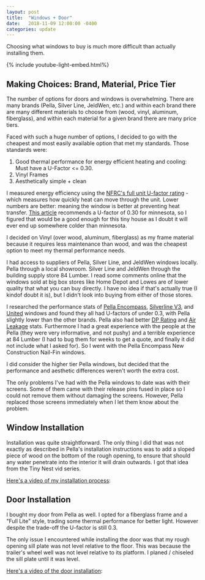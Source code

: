 ```yaml
---
layout: post
title:  "Windows + Door"
date:   2018-11-09 12:00:00 -0400
categories: update
---
```


Choosing what windows to buy is much more difficult than actually installing them.

<!--more-->

{% include youtube-light-embed.html%}

## Making Choices: Brand, Material, Price Tier

The number of options for doors and windows is overwhelming. There are many brands (Pella, Silver Line, JeldWen, etc.) and within each brand there are many different materials to choose from (wood, vinyl, aluminum, fiberglass), and within each material for a given brand there are many price tiers.

Faced with such a huge number of options, I decided to go with the cheapest and most easily available option that met my standards. Those standards were:
1. Good thermal performance for energy efficient heating and cooling: Must have a U-Factor <= 0.30.
1. Vinyl Frames
1. Aesthetically simple + clean

I measured energy efficiency using the [NFRC's full unit U-factor rating](http://www.nfrc.org/energy-performance-label/) - which measures how quickly heat can move through the unit. Lower numbers are better: meaning the window is better at preventing heat transfer. [This article](http://www.startribune.com/window-replacement-part-1-the-dog-and-pony-show-comes-to-your-house/235714221/) recommends a U-factor of 0.30 for minnesota, so I figured that would be a good enough for this tiny house as I doubt it will ever end up somewhere colder than minnesota.

I decided on Vinyl (over wood, aluminum, fiberglass) as my frame material because it requires less maintenance than wood, and was the cheapest option to meet my thermal performance needs.

I had access to suppliers of Pella, Silver Line, and JeldWen windows locally. Pella through a local showroom. Silver Line and JeldWen through the building supply store 84 Lumber. I read some comments online that the windows sold at big box stores like Home Depot and Lowes are of lower quality that what you can buy directly. I have no idea if that's actually true (I kindof doubt it is), but I didn't look into buying from either of those stores.

I researched the performance stats of [Pella Encompass](http://professional.pella.com/windows#vinyl), [Silverline V3](https://www.silverlinewindows.com/v3-series/), and [United](https://www.unitedwindowmfg.com/professional-resources/test-results/) windows and found they all had U-factors of under 0.3, with Pella slightly lower than the other brands. Pella also had better [DP Rating](https://www.4feldco.com/articles/design-pressure-ratings/) and [Air Leakage](https://www.efficientwindows.org/al.php) stats. Furthermore I had a great experience with the people at the Pella (they were very informative, and not pushy) and a terrible experience at 84 Lumber (I had to bug them for weeks to get a quote, and finally it did not include what I asked for). So I went with the Pella Encompass New Construction Nail-Fin windows.

I did consider the higher tier Pella windows, but decided that the performance and aesthetic differences weren't worth the extra cost.

The only problems I've had with the Pella windows to date was with their screens. Some of them came with their release pins fused in place so I could not remove them without damaging the screens. However, Pella replaced those screens immediately when I let them know about the problem.

## Window Installation

Installation was quite straightforward. The only thing I did that was not exactly as described in Pella's installation instructions was to add a sloped piece of wood on the bottom of the rough opening, to ensure that should any water penetrate into the interior it will drain outwards. I got that idea from the Tiny Nest vid series.

[Here's a video of my installation process](https://youtu.be/apaBAM7WsOE):

<div class="youtube-player" data-id="apaBAM7WsOE"></div>

## Door Installation

I bought my door from Pella as well. I opted for a fiberglass frame and a "Full Lite" style, trading some thermal performance for better light. However despite the trade-off the U-factor is still 0.3.

The only issue I encountered while installing the door was that my rough opening sill plate was not level relative to the floor. This was because the trailer's wheel well was not level relative to its platform. I planed / chiseled the sill plate until it was level.

[Here's a video of the door installation](https://youtu.be/98Z1_3uh5Bw):

<div class="youtube-player" data-id="98Z1_3uh5Bw"></div>
